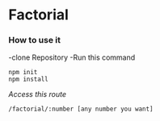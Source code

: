 # Factorial
### How to use it
-clone Repository
-Run this command
```
npm init
npm install
```
*Access this route*
```
/factorial/:number [any number you want]
```
